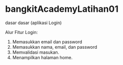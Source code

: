 # bangkitAcademyLatihan01
dasar dasar (aplikasi Login)

Alur Fitur Login:
1. Memasukkan email dan password
1. Memasukkan nama, email, dan password
2. Memvalidasi masukan.
3. Menampilkan halaman home.
